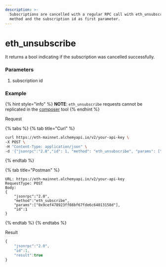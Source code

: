 ```yaml
---
description: >-
  Subscriptions are cancelled with a regular RPC call with eth_unsubscribe as
  method and the subscription id as first parameter.
---
```


# eth\_unsubscribe

It returns a bool indicating if the subscription was cancelled successfully.

### Parameters

1. subscription id

### Example

{% hint style="info" %}
**NOTE**: `eth_unsubscribe` requests cannot be replicated in the [composer](https://composer.alchemyapi.io) tool
{% endhint %}

Request

{% tabs %}
{% tab title="Curl" %}
```bash
curl https://eth-mainnet.alchemyapi.io/v2/your-api-key \
-X POST \
-H "Content-Type: application/json" \
-d '{"jsonrpc":"2.0","id": 1, "method": "eth_unsubscribe", "params": ["0x9cef478923ff08bf67fde6c64013158d"]}'
```
{% endtab %}

{% tab title="Postman" %}
```http
URL: https://eth-mainnet.alchemyapi.io/v2/your-api-key
RequestType: POST
Body: 
{
    "jsonrpc":"2.0",
    "method":"eth_subscribe",
    "params":["0x9cef478923ff08bf67fde6c64013158d"],
    "id":1
}
```
{% endtab %}
{% endtabs %}

Result

```javascript
{
    "jsonrpc":"2.0",
    "id":1,
    "result":true
}
```

